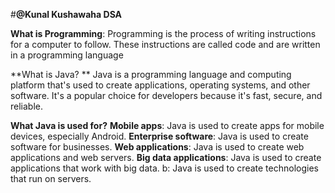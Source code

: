 #**@Kunal Kushawaha DSA**

**What is Programming**: Programming is the process of writing instructions for a computer to follow. These instructions are called code and are written in a programming language

**What is Java? **
      Java is a programming language and computing platform that's used to create applications, operating systems, and other software. It's a popular choice for developers because it's fast, secure, and reliable. 

**What Java is used for?**
    **Mobile apps**: Java is used to create apps for mobile devices, especially Android. 
    **Enterprise software**: Java is used to create software for businesses. 
    **Web applications**: Java is used to create web applications and web servers.
    **Big data applications**: Java is used to create applications that work with big data. 
    b: Java is used to create technologies that run on servers. 




